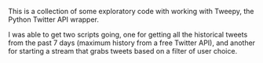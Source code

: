 This is a collection of some exploratory code with working with Tweepy,
the Python Twitter API wrapper.

I was able to get two scripts going, one for getting all the historical tweets
from the past 7 days (maximum history from a free Twitter API), and another 
for starting a stream that grabs tweets based on a filter of user choice.
